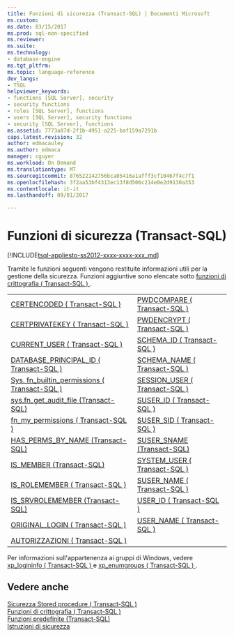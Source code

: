```yaml
---
title: Funzioni di sicurezza (Transact-SQL) | Documenti Microsoft
ms.custom: 
ms.date: 03/15/2017
ms.prod: sql-non-specified
ms.reviewer: 
ms.suite: 
ms.technology:
- database-engine
ms.tgt_pltfrm: 
ms.topic: language-reference
dev_langs:
- TSQL
helpviewer_keywords:
- functions [SQL Server], security
- security functions
- roles [SQL Server], functions
- users [SQL Server], security functions
- security [SQL Server], functions
ms.assetid: 7773a87d-2f1b-4951-a225-baf159a7291b
caps.latest.revision: 32
author: edmacauley
ms.author: edmaca
manager: cguyer
ms.workload: On Demand
ms.translationtype: MT
ms.sourcegitcommit: 876522142756bca05416a1afff3cf10467f4c7f1
ms.openlocfilehash: 3f2aa53bf4313ec13f8d506c214e0e2d9130a353
ms.contentlocale: it-it
ms.lasthandoff: 09/01/2017

---
```

# <a name="security-functions-transact-sql"></a>Funzioni di sicurezza (Transact-SQL)
[!INCLUDE[tsql-appliesto-ss2012-xxxx-xxxx-xxx_md](../../includes/tsql-appliesto-ss2012-xxxx-xxxx-xxx-md.md)]

  Tramite le funzioni seguenti vengono restituite informazioni utili per la gestione della sicurezza. Funzioni aggiuntive sono elencate sotto [funzioni di crittografia &#40; Transact-SQL &#41; ](../../t-sql/functions/cryptographic-functions-transact-sql.md).  
  
|||  
|-|-|  
|[CERTENCODED &#40; Transact-SQL &#41;](../../t-sql/functions/certencoded-transact-sql.md)|[PWDCOMPARE &#40; Transact-SQL &#41;](../../t-sql/functions/pwdcompare-transact-sql.md)|  
|[CERTPRIVATEKEY &#40; Transact-SQL &#41;](../../t-sql/functions/certprivatekey-transact-sql.md)|[PWDENCRYPT &#40; Transact-SQL &#41;](../../t-sql/functions/pwdencrypt-transact-sql.md)|  
|[CURRENT_USER &#40; Transact-SQL &#41;](../../t-sql/functions/current-user-transact-sql.md)|[SCHEMA_ID &#40; Transact-SQL &#41;](../../t-sql/functions/schema-id-transact-sql.md)|  
|[DATABASE_PRINCIPAL_ID &#40; Transact-SQL &#41;](../../t-sql/functions/database-principal-id-transact-sql.md)|[SCHEMA_NAME &#40; Transact-SQL &#41;](../../t-sql/functions/schema-name-transact-sql.md)|  
|[Sys. fn_builtin_permissions &#40; Transact-SQL &#41;](../../relational-databases/system-functions/sys-fn-builtin-permissions-transact-sql.md)|[SESSION_USER &#40; Transact-SQL &#41;](../../t-sql/functions/session-user-transact-sql.md)|  
|[sys.fn_get_audit_file &#40;Transact-SQL&#41;](../../relational-databases/system-functions/sys-fn-get-audit-file-transact-sql.md)|[SUSER_ID &#40; Transact-SQL &#41;](../../t-sql/functions/suser-id-transact-sql.md)|  
|[fn_my_permissions &#40; Transact-SQL &#41;](../../relational-databases/system-functions/sys-fn-my-permissions-transact-sql.md)|[SUSER_SID &#40; Transact-SQL &#41;](../../t-sql/functions/suser-sid-transact-sql.md)|  
|[HAS_PERMS_BY_NAME &#40;Transact-SQL&#41;](../../t-sql/functions/has-perms-by-name-transact-sql.md)|[SUSER_SNAME &#40;Transact-SQL&#41;](../../t-sql/functions/suser-sname-transact-sql.md)|  
|[IS_MEMBER &#40;Transact-SQL&#41;](../../t-sql/functions/is-member-transact-sql.md)|[SYSTEM_USER &#40; Transact-SQL &#41;](../../t-sql/functions/system-user-transact-sql.md)|  
|[IS_ROLEMEMBER &#40; Transact-SQL &#41;](../../t-sql/functions/is-rolemember-transact-sql.md)|[SUSER_NAME &#40; Transact-SQL &#41;](../../t-sql/functions/suser-name-transact-sql.md)|  
|[IS_SRVROLEMEMBER &#40;Transact-SQL&#41;](../../t-sql/functions/is-srvrolemember-transact-sql.md)|[USER_ID &#40; Transact-SQL &#41;](../../t-sql/functions/user-id-transact-sql.md)|  
|[ORIGINAL_LOGIN &#40; Transact-SQL &#41;](../../t-sql/functions/original-login-transact-sql.md)|[USER_NAME &#40; Transact-SQL &#41;](../../t-sql/functions/user-name-transact-sql.md)|  
|[AUTORIZZAZIONI &#40; Transact-SQL &#41;](../../t-sql/functions/permissions-transact-sql.md)||  
  
 Per informazioni sull'appartenenza ai gruppi di Windows, vedere [xp_logininfo &#40; Transact-SQL &#41; ](../../relational-databases/system-stored-procedures/xp-logininfo-transact-sql.md) e [xp_enumgroups &#40; Transact-SQL &#41; ](../../relational-databases/system-stored-procedures/xp-enumgroups-transact-sql.md).  
  
## <a name="see-also"></a>Vedere anche  
 [Sicurezza Stored procedure &#40; Transact-SQL &#41;](../../relational-databases/system-stored-procedures/security-stored-procedures-transact-sql.md)   
 [Funzioni di crittografia &#40; Transact-SQL &#41;](../../t-sql/functions/cryptographic-functions-transact-sql.md)   
 [Funzioni predefinite &#40;Transact-SQL&#41;](~/t-sql/functions/functions.md)   
 [Istruzioni di sicurezza](http://msdn.microsoft.com/library/aebe2ec7-31bc-4697-a493-dcfcd0903a7b)  
  
  

